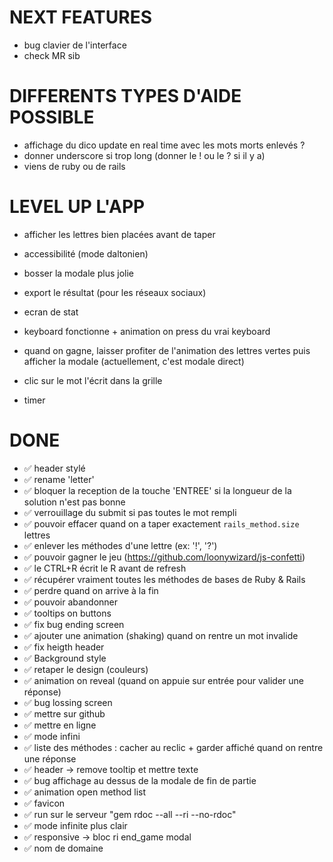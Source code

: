# NEXT FEATURES
- bug clavier de l'interface
- check MR sib

# DIFFERENTS TYPES D'AIDE POSSIBLE
- affichage du dico update en real time avec les mots morts enlevés ?
- donner underscore si trop long (donner le ! ou le ? si il y a)
- viens de ruby ou de rails

# LEVEL UP L'APP
- afficher les lettres bien placées avant de taper
- accessibilité (mode daltonien)
- bosser la modale plus jolie
- export le résultat (pour les réseaux sociaux)
- ecran de stat
- keyboard fonctionne + animation on press du vrai keyboard

- quand on gagne, laisser profiter de l'animation des lettres vertes puis afficher la modale (actuellement, c'est modale direct)
- clic sur le mot l'écrit dans la grille
- timer

# DONE
- ✅ header stylé
- ✅ rename 'letter'
- ✅ bloquer la reception de la touche 'ENTREE' si la longueur de la solution n'est pas bonne
- ✅ verrouillage du submit si pas toutes le mot rempli
- ✅ pouvoir effacer quand on a taper exactement `rails_method.size` lettres
- ✅ enlever les méthodes d'une lettre (ex: '!', '?')
- ✅ pouvoir gagner le jeu (https://github.com/loonywizard/js-confetti)
- ✅ le CTRL+R écrit le R avant de refresh
- ✅ récupérer vraiment toutes les méthodes de bases de Ruby & Rails
- ✅ perdre quand on arrive à la fin
- ✅ pouvoir abandonner
- ✅ tooltips on buttons
- ✅ fix bug ending screen
- ✅ ajouter une animation (shaking) quand on rentre un mot invalide
- ✅ fix heigth header
- ✅ Background style
- ✅ retaper le design (couleurs)
- ✅ animation on reveal (quand on appuie sur entrée pour valider une réponse)
- ✅ bug lossing screen
- ✅ mettre sur github
- ✅ mettre en ligne
- ✅ mode infini
- ✅ liste des méthodes : cacher au reclic + garder affiché quand on rentre une réponse
- ✅ header -> remove tooltip et mettre texte
- ✅ bug affichage au dessus de la modale de fin de partie
- ✅ animation open method list
- ✅ favicon
- ✅ run sur le serveur "gem rdoc --all --ri --no-rdoc"
- ✅ mode infinite plus clair
- ✅ responsive -> bloc ri end_game modal
- ✅ nom de domaine

